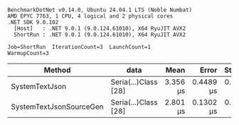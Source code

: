 ```

BenchmarkDotNet v0.14.0, Ubuntu 24.04.1 LTS (Noble Numbat)
AMD EPYC 7763, 1 CPU, 4 logical and 2 physical cores
.NET SDK 9.0.102
  [Host]   : .NET 9.0.1 (9.0.124.61010), X64 RyuJIT AVX2
  ShortRun : .NET 9.0.1 (9.0.124.61010), X64 RyuJIT AVX2

Job=ShortRun  IterationCount=3  LaunchCount=1  
WarmupCount=3  

```
| Method                  | data                 | Mean     | Error     | StdDev    | Min      | Max      | Gen0   | Allocated |
|------------------------ |--------------------- |---------:|----------:|----------:|---------:|---------:|-------:|----------:|
| SystemTextJson          | Seria(...)Class [28] | 3.356 μs | 0.4489 μs | 0.0246 μs | 3.331 μs | 3.380 μs | 0.1259 |   2.07 KB |
| SystemTextJsonSourceGen | Seria(...)Class [28] | 2.801 μs | 0.1302 μs | 0.0071 μs | 2.793 μs | 2.806 μs | 0.1335 |    2.2 KB |
